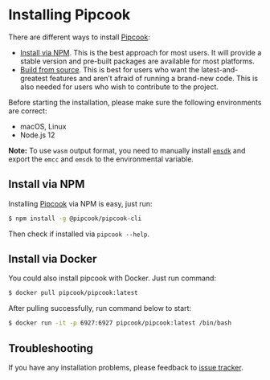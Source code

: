 # Installing Pipcook

There are different ways to install [Pipcook][]:

- [Install via NPM][]. This is the best approach for most users. It will provide a stable version and pre-built packages are available for most platforms.
- [Build from source][]. This is best for users who want the latest-and-greatest features and aren’t afraid of running a brand-new code. This is also needed for users who wish to contribute to the project.

Before starting the installation, please make sure the following environments are correct:

- macOS, Linux
- Node.js 12

**Note:** To use `wasm` output format, you need to manually install [`emsdk`](https://emscripten.org/docs/introducing_emscripten/index.html) and export the `emcc` and `emsdk` to the environmental variable.

## Install via NPM

Installing [Pipcook][] via NPM is easy, just run:

```sh
$ npm install -g @pipcook/pipcook-cli
```

Then check if installed via `pipcook --help`.

## Install via Docker

You could also install pipcook with Docker. Just run command:

```sh
$ docker pull pipcook/pipcook:latest
```

After pulling successfully, run command below to start:

```sh
$ docker run -it -p 6927:6927 pipcook/pipcook:latest /bin/bash
```

## Troubleshooting

If you have any installation problems, please feedback to [issue tracker](https://github.com/alibaba/pipcook/issues/new).

[Install via NPM]: #install-via-npm
[Install via Docker]: #install-via-docker
[Build from source]: contributing/guide-to-contributor#download-source
[Pipcook]: https://github.com/alibaba/pipcook
